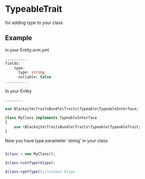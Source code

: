 TypeableTrait
==============

for adding type to your class

Example
-------
in your Entity.orm.yml
```php
...........
fields:
    type:
      type: string
      nullable: false
...........
```

In your Entity
```php
........

use Blackajte\TraitsBundle\Traits\Typeable\TypeableInterface;

class MyClass implements TypeableInterface
{
	use \Blackajte\TraitsBundle\Traits\Typeable\TypeableTrait;
}

```

Now you have type parameter 'string' in your class
```php

$class = new MyClass();

$class->setType($type);

$class->getType();//output $type

```
